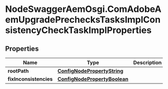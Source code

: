 # NodeSwaggerAemOsgi.ComAdobeAemUpgradePrechecksTasksImplConsistencyCheckTaskImplProperties

## Properties
Name | Type | Description | Notes
------------ | ------------- | ------------- | -------------
**rootPath** | [**ConfigNodePropertyString**](ConfigNodePropertyString.md) |  | [optional] 
**fixInconsistencies** | [**ConfigNodePropertyBoolean**](ConfigNodePropertyBoolean.md) |  | [optional] 


